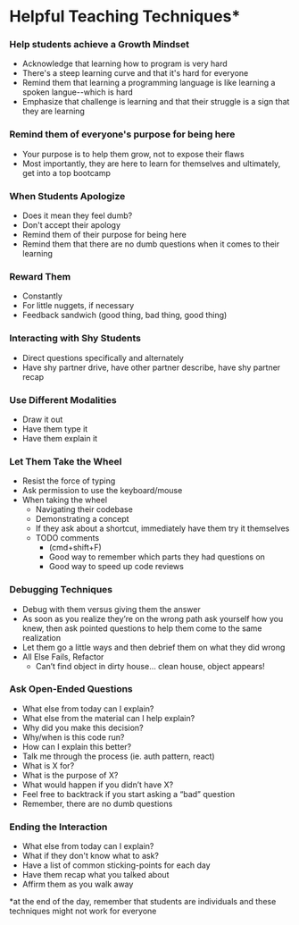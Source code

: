 # Helpful Teaching Techniques*

### Help students achieve a Growth Mindset
- Acknowledge that learning how to program is very hard
- There's a steep learning curve and that it's hard for everyone
- Remind them that learning a programming language is like learning a spoken langue--which is hard
- Emphasize that challenge is learning and that their struggle is a sign that they are learning

### Remind them of everyone's purpose for being here
- Your purpose is to help them grow, not to expose their flaws
- Most importantly, they are here to learn for themselves and ultimately, get into a top bootcamp

### When Students Apologize
- Does it mean they feel dumb?
- Don't accept their apology
- Remind them of their purpose for being here
- Remind them that there are no dumb questions when it comes to their learning

### Reward Them
- Constantly
- For little nuggets, if necessary
- Feedback sandwich (good thing, bad thing, good thing)

### Interacting with Shy Students
- Direct questions specifically and alternately
- Have shy partner drive, have other partner describe, have shy partner recap

### Use Different Modalities
- Draw it out
- Have them type it
- Have them explain it

### Let Them Take the Wheel
- Resist the force of typing
- Ask permission to use the keyboard/mouse
- When taking the wheel
  - Navigating their codebase
  - Demonstrating a concept
  - If they ask about a shortcut, immediately have them try it themselves
  - TODO comments
    - (cmd+shift+F)
    - Good way to remember which parts they had questions on
    - Good way to speed up code reviews

### Debugging Techniques
- Debug with them versus giving them the answer
- As soon as you realize they’re on the wrong path ask yourself how you knew, then ask pointed questions to help them come to the same realization
- Let them go a little ways and then debrief them on what they did wrong
- All Else Fails, Refactor
  - Can’t find object in dirty house… clean house, object appears!

### Ask Open-Ended Questions
- What else from today can I explain?
- What else from the material can I help explain?
- Why did you make this decision?
- Why/when is this code run?
- How can I explain this better?
- Talk me through the process (ie. auth pattern, react)
- What is X for?
- What is the purpose of X?
- What would happen if you didn’t have X?
- Feel free to backtrack if you start asking a “bad” question
- Remember, there are no dumb questions

### Ending the Interaction
- What else from today can I explain?
- What if they don't know what to ask?
- Have a list of common sticking-points for each day
- Have them recap what you talked about
- Affirm them as you walk away

*at the end of the day, remember that students are individuals and these techniques might not work for everyone

